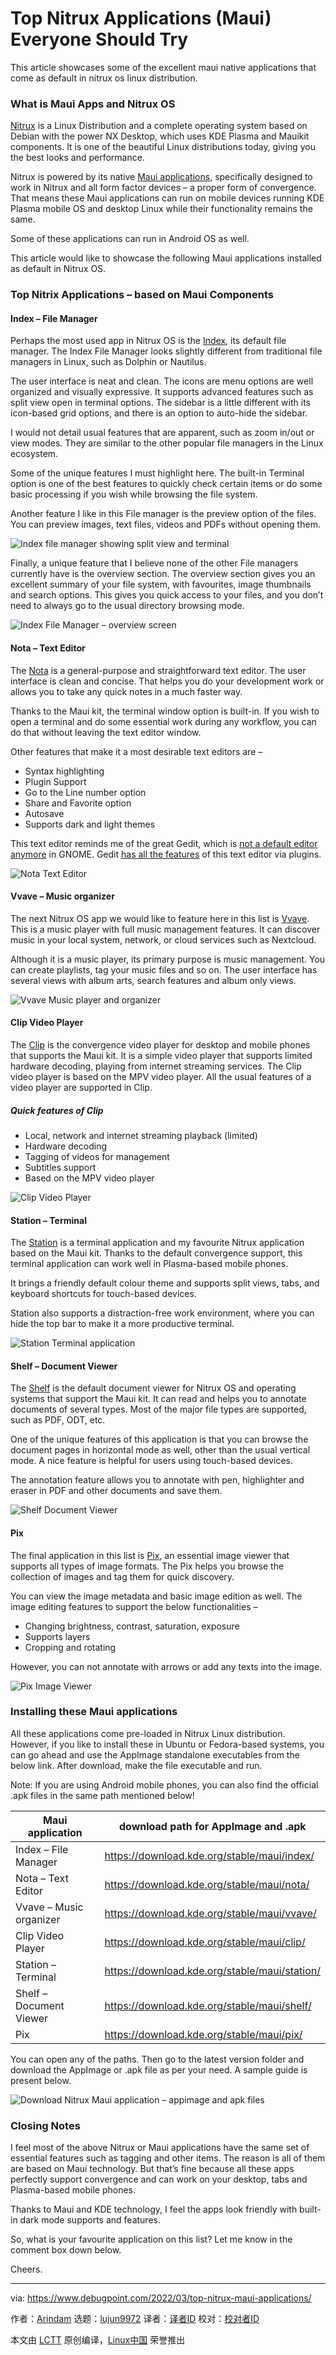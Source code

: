[#]: subject: "Top Nitrux Applications (Maui) Everyone Should Try"
[#]: via: "https://www.debugpoint.com/2022/03/top-nitrux-maui-applications/"
[#]: author: "Arindam https://www.debugpoint.com/author/admin1/"
[#]: collector: "lkxed"
[#]: translator: " "
[#]: reviewer: " "
[#]: publisher: " "
[#]: url: " "

Top Nitrux Applications (Maui) Everyone Should Try
======
This article showcases some of the excellent maui native applications that come as default in nitrux os linux distribution.

### What is Maui Apps and Nitrux OS

[Nitrux][1] is a Linux Distribution and a complete operating system based on Debian with the power NX Desktop, which uses KDE Plasma and Mauikit components. It is one of the beautiful Linux distributions today, giving you the best looks and performance.

Nitrux is powered by its native [Maui applications][2], specifically designed to work in Nitrux and all form factor devices – a proper form of convergence. That means these Maui applications can run on mobile devices running KDE Plasma mobile OS and desktop Linux while their functionality remains the same.

Some of these applications can run in Android OS as well.

This article would like to showcase the following Maui applications installed as default in Nitrux OS.

### Top Nitrix Applications – based on Maui Components

#### Index – File Manager

Perhaps the most used app in Nitrux OS is the [Index][3], its default file manager. The Index File Manager looks slightly different from traditional file managers in Linux, such as Dolphin or Nautilus.

The user interface is neat and clean. The icons are menu options are well organized and visually expressive. It supports advanced features such as split view open in terminal options. The sidebar is a little different with its icon-based grid options, and there is an option to auto-hide the sidebar.

I would not detail usual features that are apparent, such as zoom in/out or view modes. They are similar to the other popular file managers in the Linux ecosystem.

Some of the unique features I must highlight here. The built-in Terminal option is one of the best features to quickly check certain items or do some basic processing if you wish while browsing the file system.

Another feature I like in this File manager is the preview option of the files. You can preview images, text files, videos and PDFs without opening them.

![Index file manager showing split view and terminal][4]

Finally, a unique feature that I believe none of the other File managers currently have is the overview section. The overview section gives you an excellent summary of your file system, with favourites, image thumbnails and search options. This gives you quick access to your files, and you don’t need to always go to the usual directory browsing mode.

![Index File Manager – overview screen][5]

#### Nota – Text Editor

The [Nota][6] is a general-purpose and straightforward text editor. The user interface is clean and concise. That helps you do your development work or allows you to take any quick notes in a much faster way.

Thanks to the Maui kit, the terminal window option is built-in. If you wish to open a terminal and do some essential work during any workflow, you can do that without leaving the text editor window.

Other features that make it a most desirable text editors are –

  * Syntax highlighting
  * Plugin Support
  * Go to the Line number option
  * Share and Favorite option
  * Autosave
  * Supports dark and light themes

This text editor reminds me of the great Gedit, which is [not a default editor anymore][7] in GNOME. Gedit [has all the features][8] of this text editor via plugins.

![Nota Text Editor][9]

#### Vvave – Music organizer

The next Nitrux OS app we would like to feature here in this list is [Vvave][10]. This is a music player with full music management features. It can discover music in your local system, network, or cloud services such as Nextcloud.

Although it is a music player, its primary purpose is music management. You can create playlists, tag your music files and so on. The user interface has several views with album arts, search features and album only views.

![Vvave Music player and organizer][11]

#### Clip Video Player

The [Clip][12] is the convergence video player for desktop and mobile phones that supports the Maui kit. It is a simple video player that supports limited hardware decoding, playing from internet streaming services. The Clip video player is based on the MPV video player. All the usual features of a video player are supported in Clip.

[][13]

##### Quick features of Clip

  * Local, network and internet streaming playback (limited)
  * Hardware decoding
  * Tagging of videos for management
  * Subtitles support
  * Based on the MPV video player

![Clip Video Player][14]

#### Station – Terminal

The [Station][15] is a terminal application and my favourite Nitrux application based on the Maui kit. Thanks to the default convergence support, this terminal application can work well in Plasma-based mobile phones.

It brings a friendly default colour theme and supports split views, tabs, and keyboard shortcuts for touch-based devices.

Station also supports a distraction-free work environment, where you can hide the top bar to make it a more productive terminal.

![Station Terminal application][16]

#### Shelf – Document Viewer

The [Shelf][17] is the default document viewer for Nitrux OS and operating systems that support the Maui kit. It can read and helps you to annotate documents of several types. Most of the major file types are supported, such as PDF, ODT, etc.

One of the unique features of this application is that you can browse the document pages in horizontal mode as well, other than the usual vertical mode. A nice feature is helpful for users using touch-based devices.

The annotation feature allows you to annotate with pen, highlighter and eraser in PDF and other documents and save them.

![Shelf Document Viewer][18]

#### Pix

The final application in this list is [Pix][19], an essential image viewer that supports all types of image formats. The Pix helps you browse the collection of images and tag them for quick discovery.

You can view the image metadata and basic image edition as well. The image editing features to support the below functionalities –

  * Changing brightness, contrast, saturation, exposure
  * Supports layers
  * Cropping and rotating

However, you can not annotate with arrows or add any texts into the image.

![Pix Image Viewer][20]

### Installing these Maui applications

All these applications come pre-loaded in Nitrux Linux distribution. However, if you like to install these in Ubuntu or Fedora-based systems, you can go ahead and use the AppImage standalone executables from the below link. After download, make the file executable and run.

Note: If you are using Android mobile phones, you can also find the official .apk files in the same path mentioned below!

Maui application | download path for AppImage and .apk
---|---
Index – File Manager | <https://download.kde.org/stable/maui/index/>
Nota – Text Editor | <https://download.kde.org/stable/maui/nota/>
Vvave – Music organizer | <https://download.kde.org/stable/maui/vvave/>
Clip Video Player | <https://download.kde.org/stable/maui/clip/>
Station – Terminal | <https://download.kde.org/stable/maui/station/>
Shelf – Document Viewer | <https://download.kde.org/stable/maui/shelf/>
Pix | <https://download.kde.org/stable/maui/pix/>

You can open any of the paths. Then go to the latest version folder and download the AppImage or .apk file as per your need. A sample guide is present below.

![Download Nitrux Maui application – appimage and apk files][21]

### Closing Notes

I feel most of the above Nitrux or Maui applications have the same set of essential features such as tagging and other items. The reason is all of them are based on Maui technology. But that’s fine because all these apps perfectly support convergence and can work on your desktop, tabs and Plasma-based mobile phones.

Thanks to Maui and KDE technology, I feel the apps look friendly with built-in dark mode supports and features.

So, what is your favourite application on this list? Let me know in the comment box down below.

Cheers.

--------------------------------------------------------------------------------

via: https://www.debugpoint.com/2022/03/top-nitrux-maui-applications/

作者：[Arindam][a]
选题：[lujun9972][b]
译者：[译者ID](https://github.com/译者ID)
校对：[校对者ID](https://github.com/校对者ID)

本文由 [LCTT](https://github.com/LCTT/TranslateProject) 原创编译，[Linux中国](https://linux.cn/) 荣誉推出

[a]: https://www.debugpoint.com/author/admin1/
[b]: https://github.com/lujun9972
[1]: https://nxos.org/
[2]: https://mauikit.org/apps/
[3]: https://invent.kde.org/maui/index-fm
[4]: https://www.debugpoint.com/wp-content/uploads/2022/03/Index-file-manager-showing-split-view-and-terminal-1024x540.jpg
[5]: https://www.debugpoint.com/wp-content/uploads/2022/03/Index-File-Manager-overview-screen-1024x599.jpg
[6]: https://mauikit.org/apps/nota/
[7]: https://www.debugpoint.com/2021/12/gnome-text-editor/
[8]: https://www.debugpoint.com/2021/04/gedit-features/
[9]: https://www.debugpoint.com/wp-content/uploads/2022/03/Nota-Text-Editor-1024x680.jpg
[10]: https://mauikit.org/apps/vvave/
[11]: https://www.debugpoint.com/wp-content/uploads/2022/03/Vvave-Music-player-and-organizer.jpg
[12]: https://mauikit.org/apps/clip/
[13]: https://www.debugpoint.com/2022/02/best-gnome-apps-part-4/
[14]: https://www.debugpoint.com/wp-content/uploads/2022/03/Clip-Video-Player.jpg
[15]: https://mauikit.org/apps/station/
[16]: https://www.debugpoint.com/wp-content/uploads/2022/03/Station-Terminal-application.jpg
[17]: https://mauikit.org/apps/shelf/
[18]: https://www.debugpoint.com/wp-content/uploads/2022/03/Shelf-Document-Viewer.jpg
[19]: https://mauikit.org/apps/pix/
[20]: https://www.debugpoint.com/wp-content/uploads/2022/03/Pix-Image-Viewer.jpg
[21]: https://www.debugpoint.com/wp-content/uploads/2022/03/Downlaod-Nitrux-Maui-application-appimage-and-apk-files-1024x584.jpg

